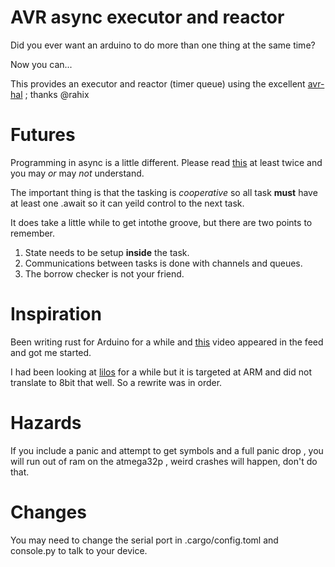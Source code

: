 # AVR async executor and reactor

Did you ever want an arduino to do more than one thing at the same time?

Now you can...

This provides an executor and reactor (timer queue) using the excellent [avr-hal](https://github.com/Rahix/avr-hal) ; thanks @rahix

# Futures

Programming in async is a little different. Please read [this](https://cliffle.com/blog/async-inversion/) at least twice and you may _or_ may _not_ understand.

The important thing is that the tasking is _cooperative_ so all task __must__ have at least one .await so it can yeild control to the next task.

It does take a little while to get intothe groove, but there are two points to remember. 

1. State needs to be setup __inside__ the task.
2. Communications between tasks is done with channels and queues.
3. The borrow checker is not your friend.

# Inspiration

Been writing rust for Arduino for a while and [this](https://www.youtube.com/watch?v=wni5h5vIPhU) video appeared in the feed and got me started. 

I had been looking at  [lilos](https://github.com/cbiffle/lilos) for a while but it is targeted at ARM and did not translate to 8bit that well. So a rewrite was in order.

# Hazards

If you include a panic and attempt to get symbols and a full panic drop , you will run out of ram on the atmega32p , weird crashes will happen, don't do that.

# Changes
 
You may need to change the serial port in .cargo/config.toml and console.py to talk to your device.